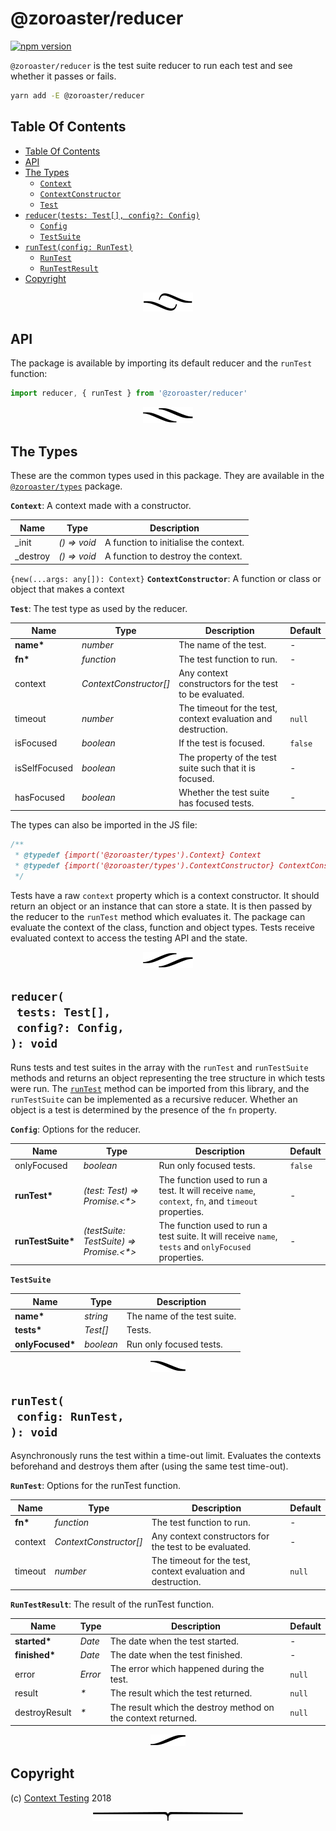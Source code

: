 # @zoroaster/reducer

[![npm version](https://badge.fury.io/js/%40zoroaster%2Freducer.svg)](https://npmjs.org/package/@zoroaster/reducer)

`@zoroaster/reducer` is the test suite reducer to run each test and see whether it passes or fails.

```sh
yarn add -E @zoroaster/reducer
```

## Table Of Contents

- [Table Of Contents](#table-of-contents)
- [API](#api)
- [The Types](#the-types)
  * [`Context`](#type-context)
  * [`ContextConstructor`](#type-contextconstructor)
  * [`Test`](#type-test)
- [`reducer(tests: Test[], config?: Config)`](#reducertests-testconfig-config-void)
  * [`Config`](#type-config)
  * [`TestSuite`](#type-testsuite)
- [`runTest(config: RunTest)`](#runtestconfig-runtest-void)
  * [`RunTest`](#type-runtest)
  * [`RunTestResult`](#type-runtestresult)
- [Copyright](#copyright)

<p align="center"><a href="#table-of-contents"><img src=".documentary/section-breaks/0.svg?sanitize=true"></a></p>



## API

The package is available by importing its default reducer and the `runTest` function:

```js
import reducer, { runTest } from '@zoroaster/reducer'
```

<p align="center"><a href="#table-of-contents"><img src=".documentary/section-breaks/1.svg?sanitize=true"></a></p>



## The Types

These are the common types used in this package. They are available in the [`@zoroaster/types`](https://github.com/contexttesting/types) package.

__<a name="type-context">`Context`</a>__: A context made with a constructor.

|   Name   |      Type       |              Description              |
| -------- | --------------- | ------------------------------------- |
| _init    | _() =&gt; void_ | A function to initialise the context. |
| _destroy | _() =&gt; void_ | A function to destroy the context.    |

`{new(...args: any[]): Context}` __<a name="type-contextconstructor">`ContextConstructor`</a>__: A function or class or object that makes a context

__<a name="type-test">`Test`</a>__: The test type as used by the reducer.

|     Name      |          Type          |                          Description                          | Default |
| ------------- | ---------------------- | ------------------------------------------------------------- | ------- |
| __name*__     | _number_               | The name of the test.                                         | -       |
| __fn*__       | _function_             | The test function to run.                                     | -       |
| context       | _ContextConstructor[]_ | Any context constructors for the test to be evaluated.        | -       |
| timeout       | _number_               | The timeout for the test, context evaluation and destruction. | `null`  |
| isFocused     | _boolean_              | If the test is focused.                                       | `false` |
| isSelfFocused | _boolean_              | The property of the test suite such that it is focused.       | -       |
| hasFocused    | _boolean_              | Whether the test suite has focused tests.                     | -       |

The types can also be imported in the JS file:

```js
/**
 * @typedef {import('@zoroaster/types').Context} Context
 * @typedef {import('@zoroaster/types').ContextConstructor} ContextConstructor
 */
```

Tests have a raw `context` property which is a context constructor. It should return an object or an instance that can store a state. It is then passed by the reducer to the `runTest` method which evaluates it. The package can evaluate the context of the class, function and object types. Tests receive evaluated context to access the testing API and the state.

<p align="center"><a href="#table-of-contents"><img src=".documentary/section-breaks/2.svg?sanitize=true"></a></p>

## `reducer(`<br/>&nbsp;&nbsp;`tests: Test[],`<br/>&nbsp;&nbsp;`config?: Config,`<br/>`): void`

Runs tests and test suites in the array with the `runTest` and `runTestSuite` methods and returns an object representing the tree structure in which tests were run. The [`runTest`](#runtestconfig-runtest-void) method can be imported from this library, and the `runTestSuite` can be implemented as a recursive reducer. Whether an object is a test is determined by the presence of the `fn` property.

__<a name="type-config">`Config`</a>__: Options for the reducer.

|       Name        |                     Type                      |                                             Description                                              | Default |
| ----------------- | --------------------------------------------- | ---------------------------------------------------------------------------------------------------- | ------- |
| onlyFocused       | _boolean_                                     | Run only focused tests.                                                                              | `false` |
| __runTest*__      | _(test: Test) =&gt; Promise.&lt;*>_           | The function used to run a test. It will receive `name`, `context`, `fn`, and `timeout` properties.  | -       |
| __runTestSuite*__ | _(testSuite: TestSuite) =&gt; Promise.&lt;*>_ | The function used to run a test suite. It will receive `name`, `tests` and `onlyFocused` properties. | -       |

__<a name="type-testsuite">`TestSuite`</a>__

|       Name       |   Type    |         Description         |
| ---------------- | --------- | --------------------------- |
| __name*__        | _string_  | The name of the test suite. |
| __tests*__       | _Test[]_  | Tests.                      |
| __onlyFocused*__ | _boolean_ | Run only focused tests.     |

<p align="center"><a href="#table-of-contents"><img src=".documentary/section-breaks/3.svg?sanitize=true"></a></p>

## `runTest(`<br/>&nbsp;&nbsp;`config: RunTest,`<br/>`): void`

Asynchronously runs the test within a time-out limit. Evaluates the contexts beforehand and destroys them after (using the same test time-out).

__<a name="type-runtest">`RunTest`</a>__: Options for the runTest function.

|  Name   |          Type          |                          Description                          | Default |
| ------- | ---------------------- | ------------------------------------------------------------- | ------- |
| __fn*__ | _function_             | The test function to run.                                     | -       |
| context | _ContextConstructor[]_ | Any context constructors for the test to be evaluated.        | -       |
| timeout | _number_               | The timeout for the test, context evaluation and destruction. | `null`  |

__<a name="type-runtestresult">`RunTestResult`</a>__: The result of the runTest function.

|     Name      |  Type   |                         Description                          | Default |
| ------------- | ------- | ------------------------------------------------------------ | ------- |
| __started*__  | _Date_  | The date when the test started.                              | -       |
| __finished*__ | _Date_  | The date when the test finished.                             | -       |
| error         | _Error_ | The error which happened during the test.                    | `null`  |
| result        | _*_     | The result which the test returned.                          | `null`  |
| destroyResult | _*_     | The result which the destroy method on the context returned. | `null`  |

<p align="center"><a href="#table-of-contents"><img src=".documentary/section-breaks/4.svg?sanitize=true"></a></p>

## Copyright

(c) [Context Testing][1] 2018

[1]: https://contexttesting.com

<p align="center"><a href="#table-of-contents"><img src=".documentary/section-breaks/-1.svg?sanitize=true"></a></p>